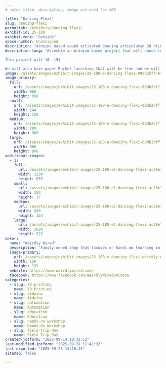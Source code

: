 ```yaml
---
# note: title, description, image are used for SEO

title: "Dancing Flexi"
slug: dancing-flexi
permalink: /exhibits/dancing-flexi/
exhibit-id: 25-180
exhibit-zone: "Outside"
space-number: Unassigned
description: "Arduino based sound activated dancing articulated 3d Print"
description-long: "Assemble an Arduino based project that will dance to music. Circuit Board is already Soldered just pop in the Arduino Nano, attach all the components and Blast your favorite tunes and watch your print dance away.

This project will 10 -15$

We will also have paper Rocket launching that will be free and we will display other projects from our shop."
image: /assets/images/exhibit-images/25-180-e-dancing-flexi-09db2bff-6f42-427a-852f-14b5bb026812-289x300.jpeg
image-primary: 
  full:
    url: /assets/images/exhibit-images/25-180-e-dancing-flexi-09db2bff-6f42-427a-852f-14b5bb026812-full.jpeg
    width: 960
    height: 998
  small:
    url: /assets/images/exhibit-images/25-180-e-dancing-flexi-09db2bff-6f42-427a-852f-14b5bb026812-144x150.jpeg
    width: 144
    height: 150
  medium:
    url: /assets/images/exhibit-images/25-180-e-dancing-flexi-09db2bff-6f42-427a-852f-14b5bb026812-289x300.jpeg
    width: 289
    height: 300
  large:
    url: /assets/images/exhibit-images/25-180-e-dancing-flexi-09db2bff-6f42-427a-852f-14b5bb026812-960x998.jpeg
    width: 960
    height: 998
additional-images: 
  - 1:
    full:
      url: /assets/images/exhibit-images/25-180-e1-dancing-flexi-ac28e720-ef87-42fb-97fc-14be12bb7142-full.jpeg
      width: 1234
      height: 635
    small:
      url: /assets/images/exhibit-images/25-180-e1-dancing-flexi-ac28e720-ef87-42fb-97fc-14be12bb7142-150x77.jpeg
      width: 150
      height: 77
    medium:
      url: /assets/images/exhibit-images/25-180-e1-dancing-flexi-ac28e720-ef87-42fb-97fc-14be12bb7142-300x154.jpeg
      width: 300
      height: 154
    large:
      url: /assets/images/exhibit-images/25-180-e1-dancing-flexi-ac28e720-ef87-42fb-97fc-14be12bb7142-1024x527.jpeg
      width: 1024
      height: 527
maker: 
  name: "Weirdly Wired"
  description: "Family-owned shop that focuses on hands on learning in robotics, 3d printing, and STEAM. Offering classes and sessions for all ages from kids to adults."
  image-primary:
    url: /assets/images/exhibit-images/25-180-m-dancing-flexi-weirdly-wired-ff-01-2068-150x132.png
    width: 150
    height: 132
  website: https://www.weirdlywired.com/
  facebook: https://www.facebook.com/WeirdlyWiredDeltona
categories: 
  - slug: 3d-printing
    name: 3D Printing
  - slug: arduino
    name: Arduino
  - slug: automation
    name: Automation
  - slug: education
    name: Education
  - slug: hands-on-workshop
    name: Hands-On Workshop
  - slug: field-trip-day
    name: Field Trip Day
created-jotform: "2025-09-14 10:32:52"
last-modified-jotform: "2025-09-28 11:42:32"
last-exported: "2025-09-28 13:16:45"
sitemap: false

---
```

